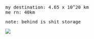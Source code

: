 <samp>
my destination: 4.65 x 10^20 km<br />
me rn: 40km

note: behind is shit storage
<samp>


  
  <img src="https://github-readme-stats.vercel.app/api/top-langs/?username=alsobluestar&theme=tokyonight&hide_border=false&include_all_commits=true&count_private=true&layout=compact&langs_count=50" />
